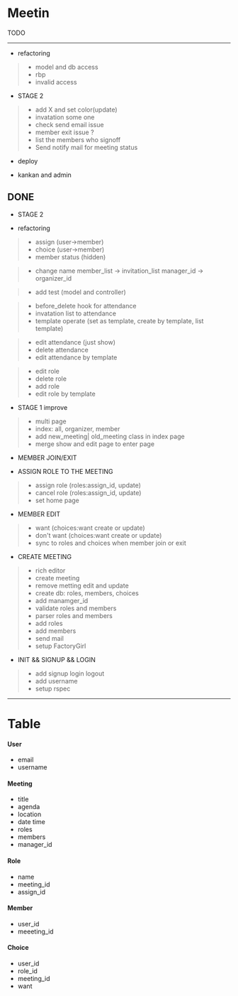 Meetin
======

TODO

------

* refactoring
>- model and db access
>- rbp
>- invalid access

* STAGE 2
>- add X and set color(update)
>- invatation some one
>- check send email issue
>- member exit issue ?
>- list the members who signoff
>- Send notify mail for meeting status 

* deploy

* kankan and admin


DONE
------
* STAGE 2

* refactoring
>- assign (user->member)
>- choice (user->member)
>- member status (hidden)

>- change name
   member_list -> invitation_list
   manager_id -> organizer_id


>- add test (model and controller)

>- before_delete hook for attendance
>- invatation list to attendance
>- template operate (set as template, create by template, list template)


>- edit attendance (just show)
>- delete attendance
>- edit attendance by template

>- edit role
>- delete role
>- add role
>- edit role by template

* STAGE 1 improve
>- multi page
>- index: all, organizer, member
>- add new_meeting| old_meeting class in index page
>- merge show and edit page to enter page

* MEMBER JOIN/EXIT

* ASSIGN ROLE TO THE MEETING
>- assign role (roles:assign_id, update)
>- cancel role (roles:assign_id, update)
>- set home page


* MEMBER EDIT

>- want  (choices:want create or update)
>- don't want (choices:want create or update)
>- sync to roles and choices when member join or exit


* CREATE MEETING
>- rich editor
>- create meeting
>- remove metting edit and update
>- create db: roles, members, choices
>- add manamger_id
>- validate roles and members
>- parser roles and members
>- add roles
>- add members 
>- send mail
>- setup FactoryGirl


* INIT && SIGNUP && LOGIN
>- add signup login logout 
>- add username
>- setup rspec



* * *
Table
======

#### User
- email
- username

#### Meeting
- title
- agenda
- location
- date time
- roles
- members
- manager_id


#### Role
- name
- meeting_id
- assign_id

#### Member
- user_id
- meeeting_id

#### Choice
- user_id
- role_id
- meeting_id
- want
